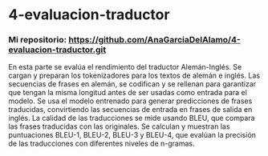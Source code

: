 # 4-evaluacion-traductor

### Mi repositorio: https://github.com/AnaGarciaDelAlamo/4-evaluacion-traductor.git

En esta parte se evalúa el rendimiento del traductor Alemán-Inglés. 
Se cargan y preparan los tokenizadores para los textos de alemán e inglés.
Las secuencias de frases en alemán, se codifican y se rellenan para garantizar que tengan la misma longitud antes de ser usadas como entrada para el modelo.
Se usa el modelo entrenado para generar predicciones de frases traducidas, convirtiendo las secuencias de entrada en frases de salida en inglés.
La calidad de las traducciones se mide usando BLEU, que compara las frases traducidas con las originales. Se calculan y muestran las puntuaciones BLEU-1, BLEU-2, BLEU-3 y BLEU-4, que evalúan la precisión de las traducciones con diferentes niveles de n-gramas.
